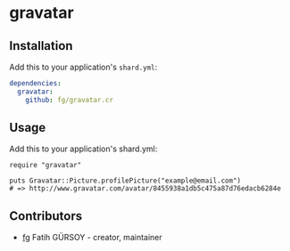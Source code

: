 # gravatar

## Installation

Add this to your application's `shard.yml`:

```yaml
dependencies:
  gravatar:
    github: fg/gravatar.cr
```

## Usage
Add this to your application's shard.yml:

```crystal
require "gravatar"

puts Gravatar::Picture.profilePicture("example@email.com")
# => http://www.gravatar.com/avatar/8455938a1db5c475a87d76edacb6284e
```

## Contributors

- [fg](https://github.com/fg) Fatih GÜRSOY - creator, maintainer
